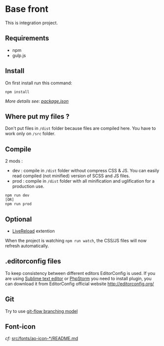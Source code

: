 Base front
=========
This is integration project.

Requirements
------------
* npm
* gulp.js

Install
-------
On first install run this command:
```shell
npm install
```
_More details see: [package.json](/package.json)_

Where put my files ?
--------------------
Don't put files in `/dist` folder because files are compiled here. You have to work only on `/src` folder.

Compile
-------
2 mods :
* dev : compile in `/dist`  folder without compress CSS & JS. You can easily read compiled (not minified) version of SCSS and JS files.
* prod : compile in `/dist` folder with all minification and uglification for a production use.
```shell
npm run dev
[OR]
npm run prod
```

Optional
---------
* [LiveReload](http://livereload.com/extensions/) extention

When the project is watching `npm run watch`, the CSS/JS files will now refresh automatically.


.editorconfig files
-------------------
To keep consistency between different editors EditorConfig is used. If you are using [Sublime text editor](https://github.com/sindresorhus/editorconfig-sublime#readme) or [PhpStorm](https://plugins.jetbrains.com/plugin/7294) you need to install plugin, you can download it from EditorConfig official website http://editorconfig.org/


Git
---
Try to use [git-flow branching model](http://nvie.com/posts/a-successful-git-branching-model/)

Font-icon
---------
_cf:_ [src/fonts/ao-icon-*/README.md](src/fonts/ao-icon-agenceo/README.md)
